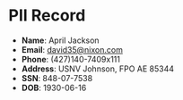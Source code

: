 # PII Record
- **Name**: April Jackson
- **Email**: david35@nixon.com
- **Phone**: (427)140-7409x111
- **Address**: USNV Johnson, FPO AE 85344
- **SSN**: 848-07-7538
- **DOB**: 1930-06-16
